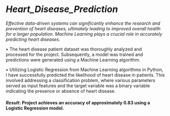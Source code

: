 # ***Heart_Disease_Prediction***

*Effective data-driven systems can significantly enhance the research and prevention of heart diseases, ultimately leading to improved overall health for a larger population. Machine Learning plays a crucial role in accurately predicting heart diseases.*

•	The heart disease patient dataset was thoroughly analyzed and processed for the project. Subsequently, a model was trained and predictions were generated using a Machine Learning algorithm.

•	Utilizing Logistic Regression from Machine Learning algorithms in Python, I have successfully predicted the likelihood of heart disease in patients. This involved addressing a classification problem, where various parameters served as input features and the target variable was a binary variable indicating the presence or absence of heart disease.

#### *Result*: Project achieves an accuracy of approximately 0.83 using a Logistic Regression model.
